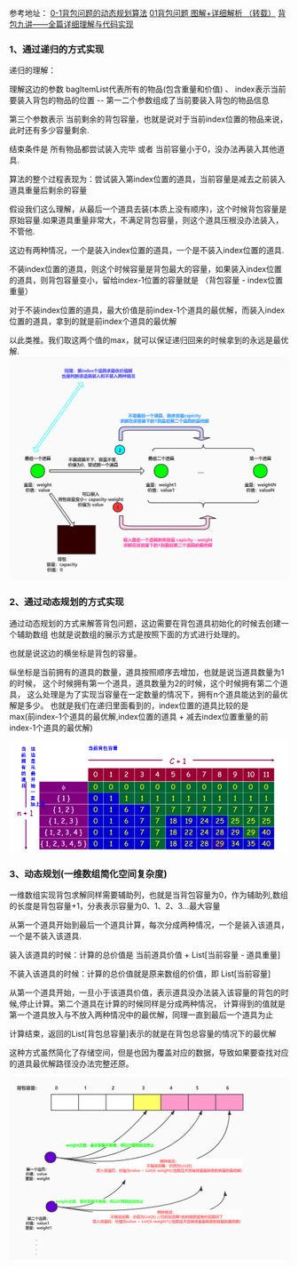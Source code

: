 参考地址：
[0-1背包问题的动态规划算法](https://zhuanlan.zhihu.com/p/30959069)
[01背包问题 图解+详细解析 （转载）](https://blog.csdn.net/qq_37767455/article/details/99086678)
[背包九讲——全篇详细理解与代码实现](https://blog.csdn.net/yandaoqiusheng/article/details/84782655/)

### 1、通过递归的方式实现
递归的理解：

理解这边的参数 bagItemList代表所有的物品(包含重量和价值) 、 index表示当前要装入背包的物品的位置 -- 第一二个参数组成了当前要装入背包的物品信息

第三个参数表示 当前剩余的背包容量，也就是说对于当前index位置的物品来说，此时还有多少容量剩余.

结束条件是 所有物品都尝试装入完毕  或者  当前容量小于0，没办法再装入其他道具.

算法的整个过程表现为：尝试装入第index位置的道具，当前容量是减去之前装入道具重量后剩余的容量

假设我们这么理解，从最后一个道具去装(本质上没有顺序)，这个时候背包容量是原始容量.如果道具重量非常大，不满足背包容量，则这个道具压根没办法装入，不管他.

这边有两种情况，一个是装入index位置的道具，一个是不装入index位置的道具.

不装index位置的道具，则这个时候容量是背包最大的容量，如果装入index位置的道具，则背包容量变小，留给index-1位置的容量就是 （背包容量 - index位置重量）

对于不装index位置的道具，最大价值是前index-1个道具的最优解，而装入index位置的道具，拿到的就是前index个道具的最优解

以此类推。我们取这两个值的max，就可以保证递归回来的时候拿到的永远是最优解.
![](/.readme_images/递归解背包问题.jpg)


### 2、通过动态规划的方式实现

通过动态规划的方式来解答背包问题，这边需要在背包道具初始化的时候去创建一个辅助数组
也就是说数组的展示方式是按照下面的方式进行处理的。

也就是说这边的横坐标是背包的容量。

纵坐标是当前拥有的道具的数量，道具按照顺序去增加，也就是说当道具数量为1的时候，
这个时候拥有第一个道具，道具数量为2的时候，这个时候拥有第二个道具，
这么处理是为了实现当容量在一定数量的情况下，拥有n个道具能达到的最优解是多少。
也就是我们在递归里面看到的，index位置的道具比较的是  
max(前index-1个道具的最优解,index位置的道具 + 减去index位置重量的前index-1个道具的最优解)


![](/.readme_images/动态规划解背包问题.png)


### 3、动态规划(一维数组简化空间复杂度)
一维数组实现背包求解同样需要辅助列，也就是当背包容量为0，作为辅助列,数组的长度是背包容量+1，分表表示容量为0、1、2、3...最大容量

从第一个道具开始到最后一个道具计算，每次分成两种情况，一个是装入该道具，一个是不装入该道具.

装入该道具的时候：计算的总价值是 当前道具价值 + List[当前容量 - 道具重量]

不装入该道具的时候：计算的总价值就是原来数组的价值，即 List[当前容量]

从第一个道具开始，一旦小于该道具价值，表示道具没办法装入该容量的背包的时候,停止计算。第二个道具在计算的时候同样是分成两种情况，
计算得到的值就是第一个道具放入与不放入两种情况中的最优解，同理一直到最后一个道具为止

计算结束，返回的List[背包总容量]表示的就是在背包总容量的情况下的最优解

这种方式虽然简化了存储空间，但是也因为覆盖对应的数据，导致如果要查找对应的道具最优解路径没办法完整还原。

![](/.readme_images/动态规划解背包问题(优化数组).jpg)
